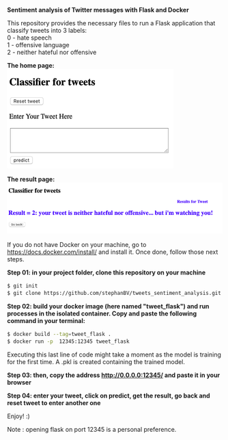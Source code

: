 **Sentiment analysis of Twitter messages with Flask and Docker**

This repository provides the necessary files to run a Flask application that classify tweets into 3 labels: \
0 - hate speech \
1 - offensive  language \
2 - neither hateful nor offensive 

**The home page:** \
![](images/home.png) 

**The result page:** \
![](images/result.png)

If you do not have Docker on your machine, go to https://docs.docker.com/install/ and install it. Once done, follow those next steps.

**Step 01: in your project folder, clone this repository on your machine**
```bash
$ git init
$ git clone https://github.com/stephanBV/tweets_sentiment_analysis.git
```
**Step 02: build your docker image (here named "tweet_flask") and run processes in the isolated container. Copy and paste the following command in your terminal:** 
```bash
$ docker build --tag=tweet_flask .          
$ docker run -p  12345:12345 tweet_flask
```
Executing this last line of code might take a moment as the model is training for the first time. A .pkl is created containing the trained model.

**Step 03: then, copy the address http://0.0.0.0:12345/ and paste it in your browser**

**Step 04: enter your tweet, click on predict, get the result, go back and reset tweet to enter another one**

Enjoy! :)

Note : opening flask on port 12345 is a personal preference.
